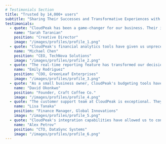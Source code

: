 ```yaml
---
# Testimonials Section
title: "Trusted by 14,000+ users"
subtitle: "Sharing Their Successes and Transformative Experiences with CloudPeak's Powerful SaaS Solutions"
testimonials:
  - quote: "CloudPeak has been a game-changer for our business. Their intuitive platform and service have allowed us to streamline our operations and focus on what matters most. Highly recommended"
    name: "Sarah Taranian"
    position: "Creative Director"
    image: "/images/profiles/profile_1.png"
  - quote: "CloudPeak's financial analytics tools have given us unprecedented insights into our cash flow. It's like having a CFO in your pocket."
    name: "Michael Chen"
    position: "CEO, TechNova Solutions"
    image: "/images/profiles/profile_2.png"
  - quote: "The real-time reporting feature has transformed our decision-making process. We can now respond to market changes faster than ever."
    name: "Emily Rodriguez"
    position: "COO, GreenLeaf Enterprises"
    image: "/images/profiles/profile_3.png"
  - quote: "As a small business owner, CloudPeak's budgeting tools have been invaluable. I finally feel in control of my finances."
    name: "David Okonkwo"
    position: "Founder, Craft Coffee Co."
    image: "/images/profiles/profile_4.png"
  - quote: "The customer support team at CloudPeak is exceptional. They've gone above and beyond to ensure our success with the platform."
    name: "Lisa Tanaka"
    position: "Finance Manager, Global Innovations"
    image: "/images/profiles/profile_5.png"
  - quote: "CloudPeak's integration capabilities have allowed us to consolidate our financial data from multiple sources effortlessly. It's been a huge time-saver."
    name: "Alex Petrov"
    position: "CTO, DataSync Systems"
    image: "/images/profiles/profile_6.png"
---
```

